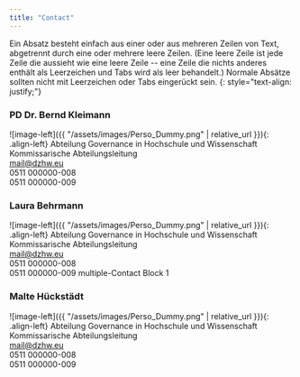 ```yaml
---
title: "Contact"
---
```


Ein Absatz besteht einfach aus einer oder aus mehreren Zeilen von Text, abgetrennt durch eine oder mehrere leere Zeilen. (Eine leere Zeile ist jede Zeile die aussieht wie eine leere Zeile -- eine Zeile die nichts anderes enthält als Leerzeichen und Tabs wird als leer behandelt.) Normale Absätze sollten nicht mit Leerzeichen oder Tabs eingerückt sein.
{: style="text-align: justify;"}


### PD Dr. Bernd Kleimann

![image-left]({{ "/assets/images/Perso_Dummy.png" | relative_url }}){: .align-left} Abteilung Governance in Hochschule und Wissenschaft<br>
Kommissarische Abteilungsleitung<br>
mail@dzhw.eu<br>
0511 000000-008<br>
0511 000000-009

### Laura Behrmann

![image-left]({{ "/assets/images/Perso_Dummy.png" | relative_url }}){: .align-left} Abteilung Governance in Hochschule und Wissenschaft<br>
Kommissarische Abteilungsleitung<br>
mail@dzhw.eu<br>
0511 000000-008<br>
0511 000000-009
multiple-Contact Block 1

### Malte Hückstädt

![image-left]({{ "/assets/images/Perso_Dummy.png" | relative_url }}){: .align-left} Abteilung Governance in Hochschule und Wissenschaft<br>
Kommissarische Abteilungsleitung<br>
mail@dzhw.eu<br>
0511 000000-008<br>
0511 000000-009
